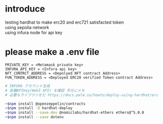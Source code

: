 # introduce

 
<div>
  testing hardhat to make erc20 and erc721 satisfacted token
  <br>
  using sepolia network
  <br>
  using infura node for api key
</div>
 
# please make a .env file

```
PRIVATE_KEY = <Metamask private key>
INFURA_API_KEY = <Infura api key>
NFT_CONTRCT_ADDRESS = <Depolyed NFT contract Address>
FUN_TOKEN_ADDRESS = <Deployed ERC20 verified Token contract Address>
```
```bash
# INFURA アカウント生成
# 各種APIkey(Web3 API) を確認 手元にメモ
# 必要なライブラリをだ https://docs.palm.io/howto/deploy-using-hardhat/erc-721

~$npm install @openzeppelin/contracts
~$npm install -D hardhat-deploy
~$npm install --save-dev @nomiclabs/hardhat-ethers ethers@^5.0.0
~$npm install --save dotenv
```
